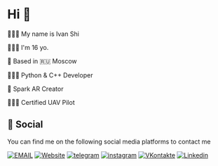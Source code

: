 # Hi 👋

🧑🏻‍💻 My name is Ivan Shi

🧑🏻‍💼 I'm 16 yo.

🌇 Based in 🇷🇺 Moscow

🧑🏻‍💻 Python & C++ Developer

👾 Spark AR Creator

🧑🏻‍✈️ Certified UAV Pilot



## 📱 Social 
You can find me on the following social media platforms to contact me

<a href="mailto:ivan@shiryaeff.ru"><img src="https://img.shields.io/static/v1?label=&message=EMAIL&color=%23005FF9&style=for-the-badge&logo=mail.ru&logoColor=%23FFFFFF" alt="EMAIL"></a> <a href="https://shiryaeff.ru"><img src="https://img.shields.io/static/v1?label=&message=Website&color=%230076D6&style=for-the-badge&logo=internet-explorer" alt="Website"></a> <a href="https://t.me/ivnshrv"><img src="https://img.shields.io/static/v1?label=&message=telegram&color=%2326A5E4&style=for-the-badge&logo=telegram&logoColor=%2326A5E4" alt="telegram"></a> <a href="https://instagram.com/ivnshrv"><img src="https://img.shields.io/static/v1?label=&message=instagram&color=%23E4405F&style=for-the-badge&logo=instagram&logoColor=%23FFFFFF" alt="instagram"></a> <a href="https://vk.com/ivnshrv"><img src="https://img.shields.io/static/v1?label=&message=VKontakte&color=%230077FF&style=for-the-badge&logo=vk&logoColor=%23FFFFFF" alt="VKontakte"></a> <a href="https://www.linkedin.com/in/shiryaeff/"><img src="https://img.shields.io/static/v1?label=&message=Linkedin&color=%230A66C2&style=for-the-badge&logo=linkedin" alt="Linkedin"></a> 




